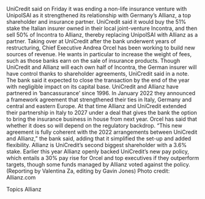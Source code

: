 UniCredit said on Friday it was ending a non-life insurance venture with UnipolSAI as it strengthened its relationship with Germany’s Allianz, a top shareholder and insurance partner.
UniCredit said it would buy the 51% stake the Italian insurer owned in their local joint-venture Incontra, and then sell 50% of Incontra to Allianz, thereby replacing UnipolSAI with Allianz as a partner.
Taking over at UniCredit after the bank underwent years of restructuring, Chief Executive Andrea Orcel has been working to build new sources of revenue. He wants in particular to increase the weight of fees, such as those banks earn on the sale of insurance products.
Though UniCredit and Allianz will each own half of Incontra, the German insurer will have control thanks to shareholder agreements, UniCredit said in a note.
The bank said it expected to close the transaction by the end of the year with negligible impact on its capital base.
UniCredit and Allianz have partnered in ‘bancassurance’ since 1996. In January 2022 they announced a framework agreement that strengthened their ties in Italy, Germany and central and eastern Europe.
At that time Allianz and UniCredit extended their partnership in Italy to 2027 under a deal that gives the bank the option to bring the insurance business in house from next year. Orcel has said that whether it does so will depend on the regulatory backdrop.
“This new agreement is fully coherent with the 2022 arrangements between UniCredit and Allianz,” the bank said, adding that it simplified the set-up and added flexibility.
Allianz is UniCredit’s second biggest shareholder with a 3.6% stake.
Earlier this year Allianz openly backed UniCredit’s new pay policy, which entails a 30% pay rise for Orcel and top executives if they outperform targets, though some funds managed by Allianz voted against the policy.
(Reporting by Valentina Za, editing by Gavin Jones)
Photo credit: Allianz.com

Topics
Allianz
